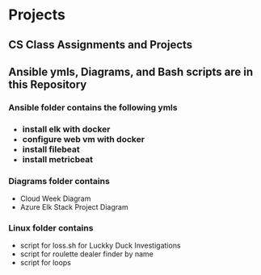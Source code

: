 <body>
  <h1>Projects</h1>
  <div id="introduction"> 
    <h2>CS Class Assignments and Projects<h2>
    <p>Ansible ymls, Diagrams, and Bash scripts are in this Repository</p>
   </div>    
   <div id="Ansible">
        <h3>Ansible folder contains the following ymls<h3> 
          <ul>
            <li>install elk with docker</li>
            <li>configure web vm with docker</li>
            <li>install filebeat</li>
            <li>install metricbeat</li>
          <ul>
    </div>
    <div id="Diagrams">     
        <h3>Diagrams folder contains</h3>
          <ul>  
            <li>Cloud Week Diagram</li>
            <li>Azure Elk Stack Project Diagram</li>
          <ul>
    </div>
    <div id=Linux>       
        <h3>Linux folder contains</h3>
          <ul>
            <li>script for loss.sh for Luckky Duck Investigations</li>
            <li>script for roulette dealer finder by name</li> 
            <li>script for loops</li>
          </ul>
    </div>
</body>
